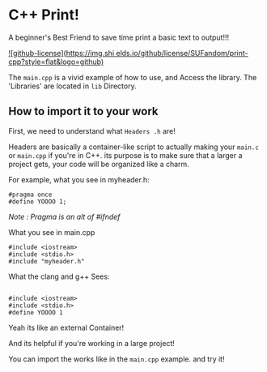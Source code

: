 # C++ Print!

A beginner's Best Friend to save time print a basic text to output!!!

[![github-license](https://img.shi
elds.io/github/license/SUFandom/print-cpp?style=flat&logo=github)](https://github.com/SUFandom/print-cpp)

The `main.cpp` is a vivid example of how to use, and Access the library. The 'Libraries' are located in `lib` Directory.

## How to import it to your work

First, we need to understand what `Headers
 .h` are!

 Headers are basically a container-like script to actually making your `main.c` or `main.cpp` if you're in C++. its purpose is to make sure that a larger a project gets, your code will be organized like a charm.

 For example, what you see in myheader.h:

```
#pragma once
#define YOOOO 1;
```

*Note : Pragma is an alt of #ifndef*


What you see in main.cpp

```
#include <iostream>
#include <stdio.h>
#include "myheader.h"

```

What the clang and g++ Sees:

```

#include <iostream>
#include <stdio.h>
#define YOOOO 1

```

Yeah its like an external Container!

And its helpful if you're working in a large project!

You can import the works like in the `main.cpp` example. and try it!